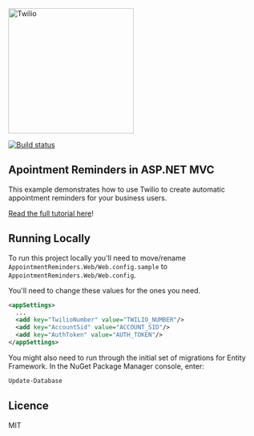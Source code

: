 <a href="https://www.twilio.com">
  <img src="https://static0.twilio.com/marketing/bundles/marketing/img/logos/wordmark-red.svg" alt="Twilio" width="250" />
</a>

[![Build status](https://ci.appveyor.com/api/projects/status/qd3q5801n57givny?svg=true)](https://ci.appveyor.com/project/acamino/appointment-reminders-csharp)


## Apointment Reminders in ASP.NET MVC

This example demonstrates how to use Twilio to create automatic appointment reminders for your business users.

[Read the full tutorial here](https://www.twilio.com/docs/tutorials/walkthrough/appointment-reminders/csharp/mvc)!

## Running Locally

To run this project locally you'll need to move/rename `AppointmentReminders.Web/Web.config.sample` to `AppointmentReminders.Web/Web.config`.

You'll need to change these values for the ones you need.

```xml
<appSettings>
  ...
  <add key="TwilioNumber" value="TWILIO_NUMBER"/>
  <add key="AccountSid" value="ACCOUNT_SID"/>
  <add key="AuthToken" value="AUTH_TOKEN"/>
</appSettings>
```

You might also need to run through the initial set of migrations for Entity Framework. In the NuGet Package Manager console, enter:

```bash
Update-Database
```

## Licence

MIT
